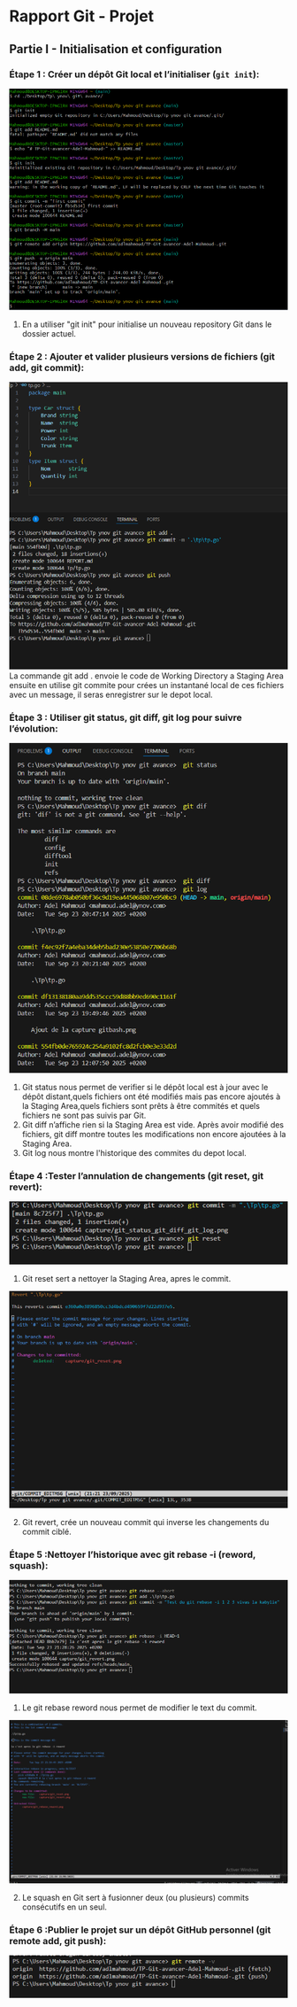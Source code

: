 # Rapport Git - Projet

## Partie I - Initialisation et configuration

### Étape 1 : Créer un dépôt Git local et l’initialiser (`git init`):
![](capture/gitbash.png)
1. En a utiliser "git init" pour initialise un nouveau repository Git dans le dossier actuel.

### Étape 2 : Ajouter et valider plusieurs versions de fichiers (git add, git commit):
![](capture/gitadd&commit.png)
  La commande git add . envoie le code de Working Directory a Staging Area ensuite en utilise git commite pour crées un instantané local de ces fichiers avec un message, il seras enregistrer sur le depot local.


### Étape 3 : Utiliser git status, git diff, git log pour suivre l’évolution:
 ![](capture/git_status_git_diff_git_log.png)
 1. Git status nous permet de verifier si le dépôt local est à jour avec le dépôt distant,quels fichiers ont été modifiés mais pas encore ajoutés à la Staging Area,quels fichiers sont prêts à être commités et quels fichiers ne sont pas suivis par Git.
 2. Git diff n’affiche rien si la Staging Area est vide. Après avoir modifié des fichiers, git diff montre toutes les modifications non encore ajoutées à la Staging Area.
 3. Git log nous montre l'historique des commites du depot local.

### Étape 4 :Tester l’annulation de changements (git reset, git revert):
 ![](capture/git_reset.png)
1. Git reset sert a nettoyer la Staging Area, apres le commit.


 ![](capture/git_revert.png)

2. Git revert, crée un nouveau commit qui inverse les changements du commit ciblé.

### Étape 5 :Nettoyer l’historique avec git rebase -i (reword, squash):
![](capture/git_rebase_reword.png)

1. Le git rebase reword nous permet de modifier le text du commit.

![](capture/git_rebase_squash.png)

2. Le squash en Git sert à fusionner deux (ou plusieurs) commits consécutifs en un seul.

### Étape 6 :Publier le projet sur un dépôt GitHub personnel (git remote add, git push):

![](capture/git_remote.png)

